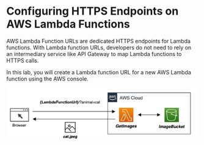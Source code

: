 # Configuring HTTPS Endpoints on AWS Lambda Functions

AWS Lambda Function URLs are dedicated HTTPS endpoints for Lambda functions. With Lambda function URLs, developers do not need to rely on an intermediary service like API Gateway to map Lambda functions to HTTPS calls.

In this lab, you will create a Lambda function URL for a new AWS Lambda function using the AWS console. 

![my diagram](diagram.png)